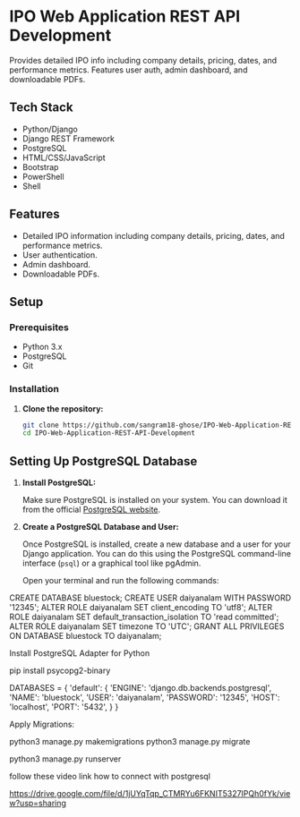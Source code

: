 # IPO Web Application REST API Development

Provides detailed IPO info including company details, pricing, dates, and performance metrics. Features user auth, admin dashboard, and downloadable PDFs.

## Tech Stack

- Python/Django
- Django REST Framework
- PostgreSQL
- HTML/CSS/JavaScript
- Bootstrap
- PowerShell
- Shell

## Features

- Detailed IPO information including company details, pricing, dates, and performance metrics.
- User authentication.
- Admin dashboard.
- Downloadable PDFs.

## Setup

### Prerequisites

- Python 3.x
- PostgreSQL
- Git

### Installation

1. **Clone the repository:**
   ```sh
   git clone https://github.com/sangram18-ghose/IPO-Web-Application-REST-API-Development.git
   cd IPO-Web-Application-REST-API-Development
   ```

## Setting Up PostgreSQL Database

1. **Install PostgreSQL:**

   Make sure PostgreSQL is installed on your system. You can download it from the official [PostgreSQL website](https://www.postgresql.org/download/).

2. **Create a PostgreSQL Database and User:**

   Once PostgreSQL is installed, create a new database and a user for your Django application. You can do this using the PostgreSQL command-line interface (`psql`) or a graphical tool like pgAdmin.

   Open your terminal and run the following commands:


CREATE DATABASE bluestock;
CREATE USER daiyanalam WITH PASSWORD '12345';
ALTER ROLE daiyanalam SET client_encoding TO 'utf8';
ALTER ROLE daiyanalam SET default_transaction_isolation TO 'read committed';
ALTER ROLE daiyanalam SET timezone TO 'UTC';
GRANT ALL PRIVILEGES ON DATABASE bluestock TO daiyanalam;



Install PostgreSQL Adapter for Python

pip install psycopg2-binary



DATABASES = {
    'default': {
        'ENGINE': 'django.db.backends.postgresql',
        'NAME': 'bluestock',
        'USER': 'daiyanalam',
        'PASSWORD': '12345',
        'HOST': 'localhost',
        'PORT': '5432',
    }
}

Apply Migrations:

python3 manage.py makemigrations
python3 manage.py migrate

python3 manage.py runserver


follow these video link how to connect with postgresql

https://drive.google.com/file/d/1jUYqTqp_CTMRYu6FKNIT5327IPQh0fYk/view?usp=sharing

